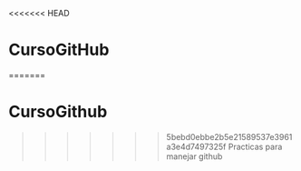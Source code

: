 <<<<<<< HEAD
# CursoGitHub
=======
# CursoGithub
>>>>>>> 5bebd0ebbe2b5e21589537e3961a3e4d7497325f
Practicas para manejar github
